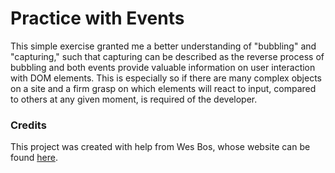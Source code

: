 # Practice with Events

This simple exercise granted me a better understanding of "bubbling" and "capturing," such that capturing can be described as the reverse process of bubbling and both events provide valuable information on user interaction with DOM elements. This is especially so if there are many complex objects on a site and a firm grasp on which elements will react to input, compared to others at any given moment, is required of the developer.

### Credits

This project was created with help from Wes Bos, whose website can be found [here](https://wesbos.com/).
